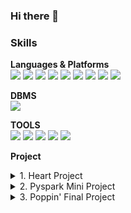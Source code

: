 ### Hi there 👋

### Skills

**Languages & Platforms**<br>
<img src="https://img.shields.io/badge/python-3776AB?style=flat&logo=python&logoColor=white"/> <img src="https://img.shields.io/badge/mysql-4479A1?style=flat&logo=mysql&logoColor=white"/>
<img src="https://img.shields.io/badge/html5-E34F26?style=flat&logo=html5&logoColor=white"/> <img src="https://img.shields.io/badge/css3-1572B6?style=flat&logo=css3&logoColor=white"/> 
<img src="https://img.shields.io/badge/ubuntu-E95420?style=flat&logo=ubuntu&logoColor=white"/> 
<img src="https://img.shields.io/badge/apachehadoop-66CCFF?style=flat&logo=apachehadoop&logoColor=white"/> 
<img src="https://img.shields.io/badge/apacheairflow-2496ED?style=flat&logo=apacheairflow&logoColor=white"/>
<img src="https://img.shields.io/badge/linux-FCC624?style=flat&logo=linux&logoColor=white"/>
<img src="https://img.shields.io/badge/docker-017CEE?style=flat&logo=docker&logoColor=white"/>

**DBMS**<br>
<img src="https://img.shields.io/badge/mariadb-003545?style=flat&logo=mariadb&logoColor=white"/>

**TOOLS**<br>
<img src="https://img.shields.io/badge/amazonaws-232F3E?style=flat&logo=amazonaws&logoColor=white"/>
<img src="https://img.shields.io/badge/amazonec2-FF9900?style=flat&logo=amazonec2&logoColor=white"/>
<img src="https://img.shields.io/badge/dbeaver-382923?style=flat&logo=dbeaver&logoColor=white"/>
<img src="https://img.shields.io/badge/visualstudiocode-007ACC?style=flat&logo=visualstudiocode&logoColor=white"/>
<img src="https://img.shields.io/badge/slack-4A154B?style=flat&logo=slack&logoColor=white"/>

**Project**<br>
<details>
<summary>1. Heart Project</summary>

</details> 

<details>
<summary>2. Pyspark Mini Project</summary>

## 1. 프로젝트 개요

[주제]
> 경찰청_습득물정보 조회 서비스 Api를 활용하여 데이터 적재 및 pyspark 분석
(2023. 01 ~ 2024. 01) 총 13개월 분량

참고사이트:기상데이터(https://data.kma.go.kr/climate/RankState/selectRankStatisticsDivisionList.do?pgmNo=179)
<br/>
<br/>
## 2. 분석 아키텍처
- OS : AWS (ubuntu) t2.large * 3
![Untitled](https://github.com/wkdrudals/wkdrudals/assets/145821505/7c3605d7-9aba-48ef-af88-7911b8574bc4)

- 저장소 : Hadoop
![Untitled (1)](https://github.com/wkdrudals/wkdrudals/assets/145821505/ce84857a-5d83-4005-985f-f1ba10b7036b)
<img width="589" alt="Untitled (2)" src="https://github.com/wkdrudals/wkdrudals/assets/145821505/52f5410e-68ed-454e-8d73-d08d76432199">
<img width="573" alt="Untitled (3)" src="https://github.com/wkdrudals/wkdrudals/assets/145821505/e7de35bd-4273-47e0-987e-fd944ca03686"><br>
- 분석도구 : JupyterLab(python, pyspark)<br>
- Api : [경찰청_습득물정보 조회 서비스](https://www.data.go.kr/tcs/dss/selectApiDataDetailView.do?publicDataPk=15058696), 카카오 맵 api<br>
- 시각화도구 : Tableau Public
<br/>
<br/>
## 3. 분석 Flow

1. 데이터 수집 및 적재
    a. Id 수집 → hdfs 적재
   <img width="573" alt="Untitled (4)" src="https://github.com/wkdrudals/wkdrudals/assets/145821505/8dd5f0a1-4091-4c4f-aff0-e6fc025729ca">
   b.수집된 id 기반 상세정보 수집 → hdfs 적재
   <img width="582" alt="Untitled (5)" src="https://github.com/wkdrudals/wkdrudals/assets/145821505/ce9e5ffc-f628-4459-a2e7-42ee0df3ca32">

1. 데이터 전처리
    a. 컬럼 분할
    b. 도로명주소 변환 api 적용
2. 데이터 분석 
    a. 외부 기상데이터 병합
    b. pyspark 분석
3. 시각화
    a. tableau public
<br/>
<br/>
## 4. 대시보드 시연
https://public.tableau.com/app/profile/hyeonu.kim5342/viz/23_17062509031730/sheet0

## 5. 트러블슈팅 
- AWS EMR의 운영체제가 익숙하던 ubuntu가 아니어서 당황스러웠음
    - AMI 이미지로 output해서 3개의 노드로 연결하는 방식으로 구조를 변경하였습니다.
- Spark 구동에 필요한 파이썬 버전이 메인노드와 워커노드가 달랐음
    - 메인노드(client)에만 conda를 써서 발생한 문제. 가상환경의 파이썬 버전을 다운그레이드하고 주피터를 재설치하여 해결
- 정확한 주소로 변환하는 api를 찾기 어려웠음
    - 최초 기획은 구 단위가 아닌 동 단위 수준까지 수집하는 것이 목표였음.
    - POI를 input하면 정확한 지번주소로 return 하는 api가 필요했지만, 대개는 기업 상대로 제공하는 유료 api였음
    - 카카오 api의 검색기능을 이용하면 POI를 input했을 때 각종 검색결과들의 주소를 return 받을 수 있었고, 첫번째 장소의 주소를 저장하는 방식으로 구현하였음
    - 그러나, 주소의 형식이 랜덤하게 지번 주소 또는 도로명 주소로 저장되어 일정하지 않았음. (두번째 장소까지 받아온 다음에 지번 주소만 저장하는 방식으로 구현하였으나 예외가 너무 많았음)
    - 아쉽지만 구 단위 분석으로 기획 변경
<br/>
<br/>
</details> 

<details>
<summary>3. Poppin' Final Project</summary>
 
# :pushpin: POPPIN'

![image](https://github.com/kim-edwin/repopoppin-frontend/assets/113911630/39e24ab1-09e6-40f9-aba6-2f039c954e34)


## WE CONNECT POP-UP CULTURE

"팝핀"은 **팝업 스토어 데이터를 한 곳에 모아 검색 및 저장**하고, 저장된 팝업스토어를 기반으로 **새로운 팝업 스토어를 추천**받을 수 있는 `팝업 스토어 정보 저장 & 추천 모바일 웹 서비스`입니다

[:arrow_right:팝핀 사이트 바로가기](https://pop-pin.store/)

위 사이트는 모바일에 최적화되어있습니다.

## :family: **TEAM**

|                                  [:crown:김현우](https://github.com/kim-edwin)                                  |                                [:smiley_cat:강희림](https://github.com/limmyou)                                 |                             [:hatching_chick:장경민](https://github.com/wkdrudals)                              |                                 [:rabbit:이윤아](https://github.com/YoooonaLee)                                 |                                   [:pizza:최민환](https://github.com/Hwannni)                                   |
| :-------------------------------------------------------------------------------------------------------------: | :-------------------------------------------------------------------------------------------------------------: | :-------------------------------------------------------------------------------------------------------------: | :-------------------------------------------------------------------------------------------------------------: | :-------------------------------------------------------------------------------------------------------------: |
| <img width="500" src="https://github.com/kim-edwin/repopoppin-frontend/assets/113911630/2dfce76e-4893-4f8a-9736-befd68706875"> | <img width="500" src="https://github.com/kim-edwin/repopoppin-frontend/assets/113911630/66fb1095-3265-4341-9842-305129f4473e"> | <img width="500" src="https://github.com/kim-edwin/repopoppin-frontend/assets/113911630/a261de1f-64f2-41c2-947b-67704948a85f"> | <img width="500" src="https://github.com/kim-edwin/repopoppin-frontend/assets/113911630/4f64ae9f-ff44-41f1-a97f-27dc26d8229f"> | <img width="500" src="https://github.com/kim-edwin/repopoppin-frontend/assets/113911630/e461138e-f1fa-40e3-9084-f96cbc7409af"> |
|                                                  `Full stack`                                                   |                                                 `Data Analysis`                                                 |                                                   `Back-end`                                                    |                                                    `Modeler`                                                    |                                                    `Modeler`                                                    |
|                                            `AWS`, `React`, `Django`                                             |                                                `Python, MariaDB`                                                |                                                `Python, Airflow`                                                |                                                       ` `                                                       |                                           `Python, tensorflow, keras`                                           |

<br/>
<br/>

## 1. 프로젝트 개요

[팝업스토어란?]

> 팝업스토어는 짧은 기간 운영되는 오프라인 소매점이며, `자사 브랜드를 홍보`하기 위한 수단으로서 개설하는 경우가 대부분입니다. 때문에 상품만 판매하는 것이 아니라 전시공간이나 체험관 등을 팝업스토어 내에 마련하는 등 브랜드의 요소를 많이 가미하여 만듭니다.

> '더 현대 서울', '성수동' 등 MZ 세대들의 핫플레이스를 중심으로 `최근 폭발적으로 성장`하고 있습니다.

[문제현상]

> 많은 브랜드들이 앞다투어 팝업스토어 시장에 뛰어들고 있음에도 불구하고, `팝업스토어를 홍보하는 채널은 개인이 운영하는 블로그나 SNS 피드에 의존`하고 있습니다. 이러한 폐쇄적인 구조에서 `브랜드와 고객간의 정보 불평등`이 발생되고 있고 소비자가 `다양한 팝업스토어를 접할 기회가 상실`되고 있다는 점에 저희는 주목하였습니다.

[솔루션]

> 팝업 스토어에 대한 `종합적인 정보를 제공하고 추천하는 모바일 웹 서비스`를 구축함으로써, 고객들이 원하는 팝업 스토어를 손쉽게 찾을 수 있도록 지원하며, 개인화된 추천 시스템을 구축하여 고객들의 취향과 관심사에 맞춘 새로운 팝업 스토어를 발견할 수 있도록 합니다. 기업들에게는 `효율적인 팝업 스토어 홍보 채널을 제공`하여 고객에게 보다 직접적으로 접근할 수 있도록 하여 `마케팅 효과를 극대화`하도록 합니다.

> 본 프로젝트는 상품성 또한 염두에 두었습니다. `브랜드와의 제휴를 통해 광고 수익`을 얻을 수 있으며, `데이터 수집 전 과정을 자동화` 를 통해 인건비를 절감시킬 수 있습니다.
<br/>
<br/>

## 2. 주요 기능

**:triangular_flag_on_post:팝업 스토어 정보**

```
현재 진행중/예정중인 팝업 스토어
- 팝업 스토어 상세 정보 (기간, 위치, 해시태그)
- 유저 이용후기
- URL 공유
```

**:mag_right:팝업 스토어 검색 기능**

```
- 키워드 검색
- 날짜 선택
- 지역 선택
```

**:thumbsup:팝업 스토어 추천 기능**

```
위치 기반 추천
콘텐츠 기반 추천 (연관 팝업스토어 추천)
사용자 기반 추천 (선호하는 팝업스토어 기반 추천)
```

**:eyes:최근 조회한 스토어**

```
최근 조회한 스토어 목록
```

**:hearts:위시리스트**

```
좋아요한 스토어 목록
```
<br/>
<br/>

## 3. 기획 및 개발 일정 (WBS) 

> 기획, 설계, 디자인, 백엔드, 프론트엔드, 프로젝트 정리의 6가지 카테고리로 Task를 구분짓고 일정을 할당하였습니다. 

[프로젝트 기획서 확인하기](https://repeated-sidewalk-fe0.notion.site/05d18d404f0d413583dae72d61e7f53b?pvs=4)

[WBS 확인하기](https://docs.google.com/spreadsheets/d/1B9ElpTqgXPPfNXbQ8e2fhkwKi8PkeVj9/edit?usp=sharing&ouid=115893901626478389096&rtpof=true&sd=true)

<img width="755" alt="WBS" src="https://github.com/limmyou/poppin/assets/145823967/fb2bdbd4-bb63-4102-b4ce-1920d1e76e87">


<br/>
<br/>

## 4. 개발

### 기술스택


**Environment**<br>
<img src="https://img.shields.io/badge/visualstudiocode-007ACC?style=for-the-badge&logo=visualstudiocode&logoColor=white">
<img src="https://img.shields.io/badge/amazonec2-FF9900?style=for-the-badge&logo=amazonec2&logoColor=white">
<img src="https://img.shields.io/badge/github-181717?style=for-the-badge&logo=github&logoColor=white">
<img src="https://img.shields.io/badge/notion-000000?style=for-the-badge&logo=notion&logoColor=white">

**Development**<br>
<img src="https://img.shields.io/badge/python-3776AB?style=for-the-badge&logo=python&logoColor=white">
<img src="https://img.shields.io/badge/django-092E20?style=for-the-badge&logo=django&logoColor=white">
<img src="https://img.shields.io/badge/apacheairflow-017CEE?style=for-the-badge&logo=apacheairflow&logoColor=white">
<img src="https://img.shields.io/badge/react-61DAFB?style=for-the-badge&logo=react&logoColor=white">

**Deployment**<br>
<img src="https://img.shields.io/badge/render-46E3B75?style=for-the-badge&logo=render&logoColor=white">

**DBMS**<br>
<img src="https://img.shields.io/badge/mariaDB-003545?style=for-the-badge&logo=mariaDB&logoColor=white">

<br/>
<br/>




### 시스템 아키텍처

> 백엔드 서버는 Django Rest Framework를 사용하였고 웹은 React로 구현하였습니다. 

> 데이터 수집 자동화 및 적재를 위해 EC2 인스턴스를 활용하였습니다.
```mermaid
graph LR
N(News Archive) --> A[Crawling Service] --Daily batch / Contetns--> D((DataBase))
D --News contents--> ML(ML Service)
ML --Model--> API(API/Inference Server)
D --Contents--> API
D --Service info --> API
API --> W(Web Client)
```

<br/>
<br/>


### 모델

> 현재 보고 있는 팝업스토어와 유사한 팝업스토어를 추천하기 위해 FastText와 Cosine Similarity를 통해 컨텐츠 기반 필터링 모델을 구현하였습니다.

> 또한, 사용자의 후기 및 평점을 기반으로 팝업스토어를 추천해주기 위해 Keras를 사용하여 협업 필터링 모델을 구현하였습니다.

![image](https://github.com/kim-edwin/repopoppin-frontend/assets/113911630/27d57352-56aa-4645-a682-81f7d5efa0a6)
:arrow_right: 모델 설계서 [확인하기](https://repeated-sidewalk-fe0.notion.site/a65bc33b48dc488aac44eabf462dbadb)


<br/>
<br/>

### UI

> 초기에는 pc 웹 기준으로 구현하였으나, 모바일 이용자가 더 많을 것 같다는 판단하에 모바일 웹 사이트로 전환하였습니다. 

> React 환경에서 적용이 우수한 Chakra UI를 사용하여 구현하였습니다.

![image](https://github.com/kim-edwin/repopoppin-frontend/assets/113911630/61b6ea9c-8d24-4804-9a44-ee8afc03ff4a)
:arrow_right: 화면 정의서 [확인하기](https://repeated-sidewalk-fe0.notion.site/5669337e534e4bf3992bddacb22ae52e)


<br/>
<br/>

### API

> Django Rest Framework의 APIView 라이브러리를 활용하여 API 서버를 구축하였고 Render 서비스를 이용해 배포하였습니다. 

![image](https://github.com/kim-edwin/repopoppin-frontend/assets/113911630/9e8d66c8-5db1-4ff3-bf35-c60e0134c1dd)

:arrow_right: API 정의서 [확인하기](https://repeated-sidewalk-fe0.notion.site/API-4deebee8804c43caa68b1657e631126e)

<br/>
<br/>

## 5. 발표자료

![image](https://github.com/kim-edwin/repopoppin-frontend/assets/113911630/065eb010-d792-4ddc-a808-867957677cf6)

[팀 팝핀_발표자료_최종.pdf](https://github.com/kim-edwin/repopoppin-frontend/files/14731324/_._.pdf)

<br/>
<br/>

## 6. 발표영상

### 발표영상
[![Video Label](http://img.youtube.com/vi/9O1aDqaiPWU/0.jpg)](https://youtu.be/9O1aDqaiPWU)

### 피드백영상
[![Video Label](http://img.youtube.com/vi/D_p8ycRy0HM/0.jpg)](https://youtu.be/D_p8ycRy0HM)
</details>


<!--
**wkdrudals/wkdrudals** is a ✨ _special_ ✨ repository because its `README.md` (this file) appears on your GitHub profile.

Here are some ideas to get you started:
- 🔭 I’m currently working on ...
- 🌱 I’m currently learning ...
- 👯 I’m looking to collaborate on ...
- 🤔 I’m looking for help with ...
- 💬 Ask me about ...
- 📫 How to reach me: ...
- 😄 Pronouns: ...
- ⚡ Fun fact: ...
-->

